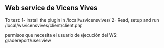 Web service de Vicens Vives
---------------------------

To test:
1- install the plugin in /local/wsvicensvives/
2- Read, setup and run /local/wsvicensvives/client/client.php

permisos que necesita el usuario de ejecución del WS:
    gradereport/user:view